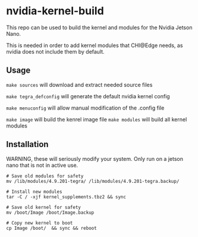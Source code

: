 # nvidia-kernel-build

This repo can be used to build the kernel and modules for the Nvidia Jetson Nano.

This is needed in order to add kernel modules that CHI@Edge needs, as nvidia does not include them by default.

## Usage

`make sources` will download and extract needed source files

`make tegra_defconfig` will generate the default nvidia kernel config

`make menuconfig` will allow manual modification of the .config file

`make image` will build the kenrel image file
`make modules` will build all kernel modules


## Installation

WARNING, these will seriously modify your system. Only run on a jetson nano that is not in active use.

```
# Save old modules for safety
mv /lib/modules/4.9.201-tegra/ /lib/modules/4.9.201-tegra.backup/

# Install new modules
tar -C / -xjf kernel_supplements.tbz2 && sync

# Save old kernel for safety
mv /boot/Image /boot/Image.backup

# Copy new kernel to boot
cp Image /boot/  && sync && reboot



```
